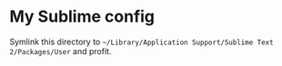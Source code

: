 # My Sublime config

Symlink this directory to `~/Library/Application Support/Sublime Text 2/Packages/User` and profit.